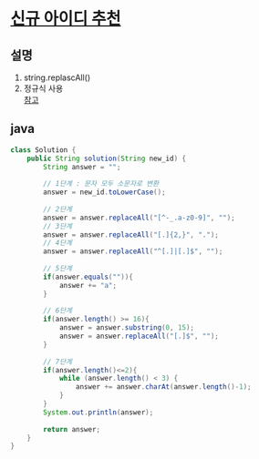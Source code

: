 # [신규 아이디 추천](https://programmers.co.kr/learn/courses/30/lessons/72410)

## 설명
1. string.replascAll()
2. 정규식 사용   
[참고](https://velog.io/@minji/Java-%EC%A0%95%EA%B7%9C%ED%91%9C%ED%98%84%EC%8B%9DString.replaceAll-%EB%A9%94%EC%84%9C%EB%93%9C%EB%A5%BC-%EC%9D%B4%EC%9A%A9%ED%95%9C-%EC%B9%98%ED%99%98)


## java
```java
class Solution {
    public String solution(String new_id) {
        String answer = "";
        
        // 1단계 : 문자 모두 소문자로 변환
        answer = new_id.toLowerCase();
        
        // 2단계
        answer = answer.replaceAll("[^-_.a-z0-9]", "");
        // 3단계
        answer = answer.replaceAll("[.]{2,}", ".");
        // 4단계
        answer = answer.replaceAll("^[.]|[.]$", "");
        
        // 5단계
        if(answer.equals("")){
            answer += "a";
        }
        
        // 6단계
        if(answer.length() >= 16){
            answer = answer.substring(0, 15);
            answer = answer.replaceAll("[.]$", "");
        }
        
        // 7단계
        if(answer.length()<=2){
            while (answer.length() < 3) {
                answer += answer.charAt(answer.length()-1);
            }
        }
        System.out.println(answer);
        
        return answer;
    }
}
```
